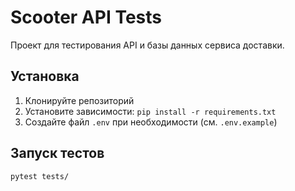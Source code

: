 # Scooter API Tests

Проект для тестирования API и базы данных сервиса доставки.

## Установка
1. Клонируйте репозиторий
2. Установите зависимости: `pip install -r requirements.txt`
3. Создайте файл `.env` при необходимости (см. `.env.example`)

## Запуск тестов
```bash
pytest tests/